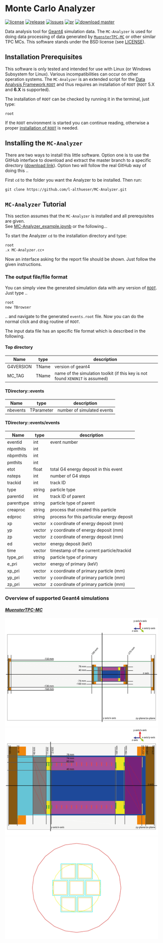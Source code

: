 # Monte Carlo Analyzer
[![license](https://img.shields.io/github/license/l-althueser/MC-Analyzer.svg)](./LICENSE.md) [![release](https://img.shields.io/github/release/l-althueser/MC-Analyzer.svg)](https://github.com/l-althueser/MC-Analyzer/releases) [![issues](https://img.shields.io/github/issues/l-althueser/MC-Analyzer.svg)](https://github.com/l-althueser/MC-Analyzer/issues) [![pr](https://img.shields.io/github/issues-pr/l-althueser/MC-Analyzer.svg)](https://github.com/l-althueser/MC-Analyzer/pulls) [![download master](https://img.shields.io/badge/download-master-green.svg)](https://github.com/l-althueser/MC-Analyzer/archive/master.zip)

Data analysis tool for [Geant4](http://geant4.cern.ch/) simulation data. The `MC-Analyzer` is used for doing data processing of data generated by [`MuensterTPC-MC`](https://github.com/l-althueser/MuensterTPC-Simulation) or other similar TPC MCs. This software stands under the BSD license (see [LICENSE](./LICENSE.md)).

## Installation Prerequisites
This software is only tested and intended for use with Linux (or Windows Subsystem for Linux). Various incompatibilities can occur on other operation systems. The `MC-Analyzer` is an extended script for the [Data Analysis Framework `ROOT`](https://root.cern.ch/) and thus requires an installation of `ROOT` (`ROOT` 5.X and **6.X** is supported).
  
The installation of `ROOT` can be checked by running it in the terminal, just type:
```
root
```
If the `ROOT` environment is started you can continue reading, otherwise a proper [installation of `ROOT`](https://root.cern.ch/downloading-root) is needed.  

## Installing the `MC-Analyzer`
There are two ways to install this little software. Option one is to use the GitHub interface to download and extract the master branch to a specific directory ([download link](https://github.com/l-althueser/MC-Analyzer/archive/master.zip)). Option two will follow the real GitHub way of doing this ..  

First `cd` to the folder you want the Analyzer to be installed. Then run:
```
git clone https://github.com/l-althueser/MC-Analyzer.git
```

## `MC-Analyzer` Tutorial
This section assumes that the `MC-Analyzer` is installed and all prerequisites are given.  
See [MC-Analyzer_example.ipynb](./examples/MC-Analyzer_example.ipynb) or the following...  

To start the Analyzer `cd` to the installation directory and type:
```
root
.x MC-Analyzer.cc+
```
Now an interface asking for the report file should be shown. Just follow the given instructions.

### The output file/file format
You can simply view the generated simulation data with any version of [`ROOT`](https://root.cern.ch/). Just type ..
```
root
new TBrowser
```
.. and navigate to the generated `events.root` file. Now you can do the normal click and drag routine of `ROOT`.  

The input data file has an specific file format which is described in the following.
#### Top directory
| Name | type | description |  
| --- | --- | --- |
| G4VERSION | TName<string> | version of geant4 |  
| MC_TAG | TName<string> | name of the simulation toolkit (if this key is not found `XENON1T` is assumed) |  

#### TDirectory::events
| Name | type | description |  
| --- | --- | --- |
| nbevents | TParameter<int> | number of simulated events |  

#### TDirectory::events/events
| Name | type | description |  
| --- | --- | --- |
| eventid | int | event number |
| ntpmthits | int | |
| nbpmthits | int | |
| pmthits | int | |
| etot | float | total G4 energy deposit in this event |
| nsteps | int | number of G4 steps |
| trackid  | int | track ID |
| type  | string | particle type |
| parentid  | int | track ID of parent |
| parenttype  | string | particle type of parent |
| creaproc  | string | process that created this particle |
| edproc  | string | process for this particular energy deposit |
| xp  | vector<float> | x coordinate of energy deposit (mm) |
| yp  | vector<float> | y coordinate of energy deposit (mm) |
| zp  | vector<float> | z coordinate of energy deposit (mm) |
| ed  | vector<float> | energy deposit (keV) |
| time  | vector<float> | timestamp of the current particle/trackid |
| type_pri  | string | particle type of primary  |
| e_pri  | vector<float> | energy of primary (keV) |
| xp_pri  | vector<float> | x coordinate of primary particle (mm) |
| yp_pri  | vector<float> | y coordinate of primary particle (mm) |
| zp_pri  | vector<float> | z coordinate of primary particle (mm) |

### Overview of supported Geant4 simulations  

#### [*MuensterTPC-MC*](https://github.com/l-althueser/MuensterTPC-Simulation)  
![Overview_01](/drawings/muensterTPCsim_overview_01.png)
![Overview_02](/drawings/muensterTPCsim_overview_02.png)
![Overview_PMTholder](/drawings/muensterTPCsim_pmtholder_top_wireframe.pdf.jpg)
